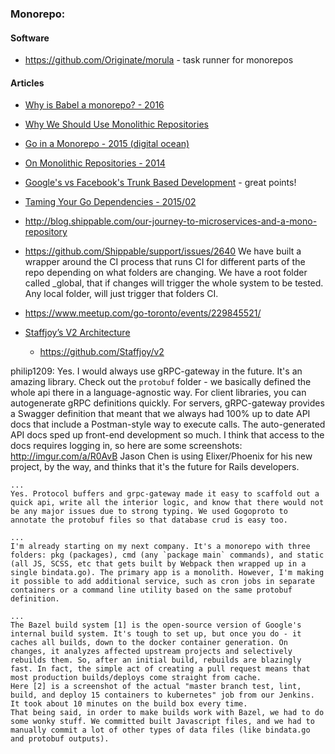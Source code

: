 ### Monorepo:



#### Software
  - https://github.com/Originate/morula - task runner for monorepos


#### Articles
  - [Why is Babel a monorepo? - 2016](https://github.com/babel/babel/blob/master/doc/design/monorepo.md)
  - [Why We Should Use Monolithic Repositories](https://gist.github.com/arschles/5d7ba90495eb50fa04fc)
  - [Go in a Monorepo - 2015 (digital ocean)](https://blog.gopheracademy.com/advent-2015/go-in-a-monorepo/)
  - [On Monolithic Repositories - 2014](http://gregoryszorc.com/blog/2014/09/09/on-monolithic-repositories/)
  - [Google's vs Facebook's Trunk Based Development](http://paulhammant.com/2014/01/08/googles-vs-facebooks-trunk-based-development/) - great points!
  - [Taming Your Go Dependencies - 2015/02](https://www.digitalocean.com/company/blog/taming-your-go-dependencies/)
  - http://blog.shippable.com/our-journey-to-microservices-and-a-mono-repository
  - https://github.com/Shippable/support/issues/2640
    We have built a wrapper around the CI process that runs CI for different parts of the repo depending on what folders are changing.
    We have a root folder called _global, that if changes will trigger the whole system to be tested.
    Any local folder, will just trigger that folders CI.
  - https://www.meetup.com/go-toronto/events/229845521/

  - [Staffjoy’s V2 Architecture](https://blog.staffjoy.com/staffjoys-v2-architecture-9d2fcb4015fd#.z8fydno1x)
    - https://github.com/Staffjoy/v2

  philip1209:
    Yes. I would always use gRPC-gateway in the future. It's an amazing library. Check out the `protobuf` folder - we basically defined the whole api there in a language-agnostic way. For client libraries, you can autogenerate gRPC definitions quickly. For servers, gRPC-gateway provides a Swagger definition that meant that we always had 100% up to date API docs that include a Postman-style way to execute calls. The auto-generated API docs sped up front-end development so much.
    I think that access to the docs requires logging in, so here are some screenshots: http://imgur.com/a/R0AvB
    Jason Chen is using Elixer/Phoenix for his new project, by the way, and thinks that it's the future for Rails developers.

    ...
    Yes. Protocol buffers and grpc-gateway made it easy to scaffold out a quick api, write all the interior logic, and know that there would not be any major issues due to strong typing. We used Gogoproto to annotate the protobuf files so that database crud is easy too.

    ...
    I'm already starting on my next company. It's a monorepo with three folders: pkg (packages), cmd (any `package main` commands), and static (all JS, SCSS, etc that gets built by Webpack then wrapped up in a single bindata.go). The primary app is a monolith. However, I'm making it possible to add additional service, such as cron jobs in separate containers or a command line utility based on the same protobuf definition.

    ...
    The Bazel build system [1] is the open-source version of Google's internal build system. It's tough to set up, but once you do - it caches all builds, down to the docker container generation. On changes, it analyzes affected upstream projects and selectively rebuilds them. So, after an initial build, rebuilds are blazingly fast. In fact, the simple act of creating a pull request means that most production builds/deploys come straight from cache.
    Here [2] is a screenshot of the actual "master branch test, lint, build, and deploy 15 containers to kubernetes" job from our Jenkins. It took about 10 minutes on the build box every time.
    That being said, in order to make builds work with Bazel, we had to do some wonky stuff. We committed built Javascript files, and we had to manually commit a lot of other types of data files (like bindata.go and protobuf outputs).
